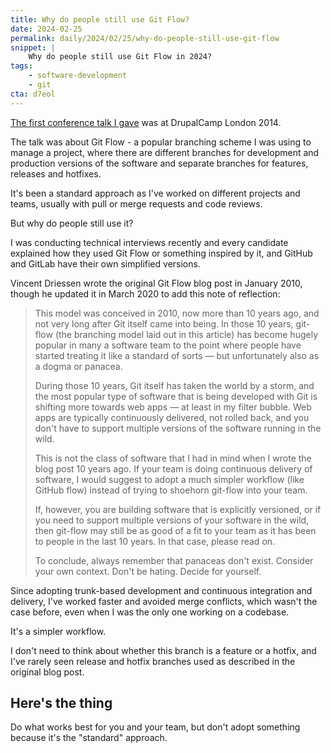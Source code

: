 ```yaml
---
title: Why do people still use Git Flow?
date: 2024-02-25
permalink: daily/2024/02/25/why-do-people-still-use-git-flow
snippet: |
    Why do people still use Git Flow in 2024?
tags:
    - software-development
    - git
cta: d7eol
---
```


[The first conference talk I gave][talk] was at DrupalCamp London 2014.

The talk was about Git Flow - a popular branching scheme I was using to manage a project, where there are different branches for development and production versions of the software and separate branches for features, releases and hotfixes.

It's been a standard approach as I've worked on different projects and teams, usually with pull or merge requests and code reviews.

But why do people still use it?

I was conducting technical interviews recently and every candidate explained how they used Git Flow or something inspired by it, and GitHub and GitLab have their own simplified versions.

Vincent Driessen wrote the original Git Flow blog post in January 2010, though he updated it in March 2020 to add this note of reflection:

> This model was conceived in 2010, now more than 10 years ago, and not very long after Git itself came into being. In those 10 years, git-flow (the branching model laid out in this article) has become hugely popular in many a software team to the point where people have started treating it like a standard of sorts — but unfortunately also as a dogma or panacea.
>
> During those 10 years, Git itself has taken the world by a storm, and the most popular type of software that is being developed with Git is shifting more towards web apps — at least in my filter bubble. Web apps are typically continuously delivered, not rolled back, and you don't have to support multiple versions of the software running in the wild.
> 
> This is not the class of software that I had in mind when I wrote the blog post 10 years ago. If your team is doing continuous delivery of software, I would suggest to adopt a much simpler workflow (like GitHub flow) instead of trying to shoehorn git-flow into your team.
> 
> If, however, you are building software that is explicitly versioned, or if you need to support multiple versions of your software in the wild, then git-flow may still be as good of a fit to your team as it has been to people in the last 10 years. In that case, please read on.
> 
> To conclude, always remember that panaceas don't exist. Consider your own context. Don't be hating. Decide for yourself.

Since adopting trunk-based development and continuous integration and delivery, I've worked faster and avoided merge conflicts, which wasn't the case before, even when I was the only one working on a codebase.

It's a simpler workflow.

I don't need to think about whether this branch is a feature or a hotfix, and I've rarely seen release and hotfix branches used as described in the original blog post.

## Here's the thing

Do what works best for you and your team, but don't adopt something because it's the "standard" approach.

[talk]: {{site.url}}/talks/git-flow
